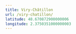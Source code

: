 ```yaml
---
title: Viry-Châtillon
url: /viry-chatillon/
latitude: 48.670872900000006
longitude: 2.3750351000000003
---
```


